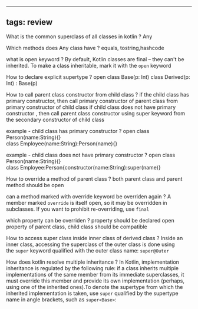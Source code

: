 
---
tags: review
---

What is the common superclass of all classes in kotlin
?
Any

Which methods does Any class have
?
equals, tostring,hashcode

what is open keyword
?
By default, Kotlin classes are final – they can't be inherited. To make a class inheritable, mark it with the `open` keyword

How to declare explicit supertype
?
open class Base(p: Int)
class Derived(p: Int) : Base(p)

How  to call parent class constructor from child class
?
if the child class has primary constructor, then call primary constructor of parent class from primary constructor of child class
if child class does not have primary constructor , then call parent class constructor using super keyword from the secondary constructor of child class

example - child class has primary constructor
?
open class Person(name:String){}  
class Employee(name:String):Person(name){}

example - child class does not have primary constructor
?
open class Person(name:String){}  
class Employee:Person{constructor(name:String):super(name)}

How to override a method of parent class
?
both parent class and parent method should be open

can a method marked with override keyword be overriden again 
?
A member marked `override` is itself open, so it may be overridden in subclasses. If you want to prohibit re-overriding, use `final`

which property can be overriden
?
property should be declared open
property of parent class, child class should be compatible

How to access super class inside inner class of derived class
?
Inside an inner class, accessing the superclass of the outer class is done using the `super` keyword qualified with the outer class name: `super@Outer`

How does kotlin resolve multiple inheritance
?
In Kotlin, implementation inheritance is regulated by the following rule: if a class inherits multiple implementations of the same member from its immediate superclasses, it must override this member and provide its own implementation (perhaps, using one of the inherited ones).To denote the supertype from which the inherited implementation is taken, use `super` qualified by the supertype name in angle brackets, such as `super<Base>`:






